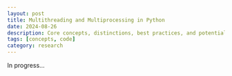 ```yaml
---
layout: post
title: Multithreading and Multiprocessing in Python
date: 2024-08-26
description: Core concepts, distinctions, best practices, and potential implementations
tags: [concepts, code]
category: research
---
```


In progress...

```

```
